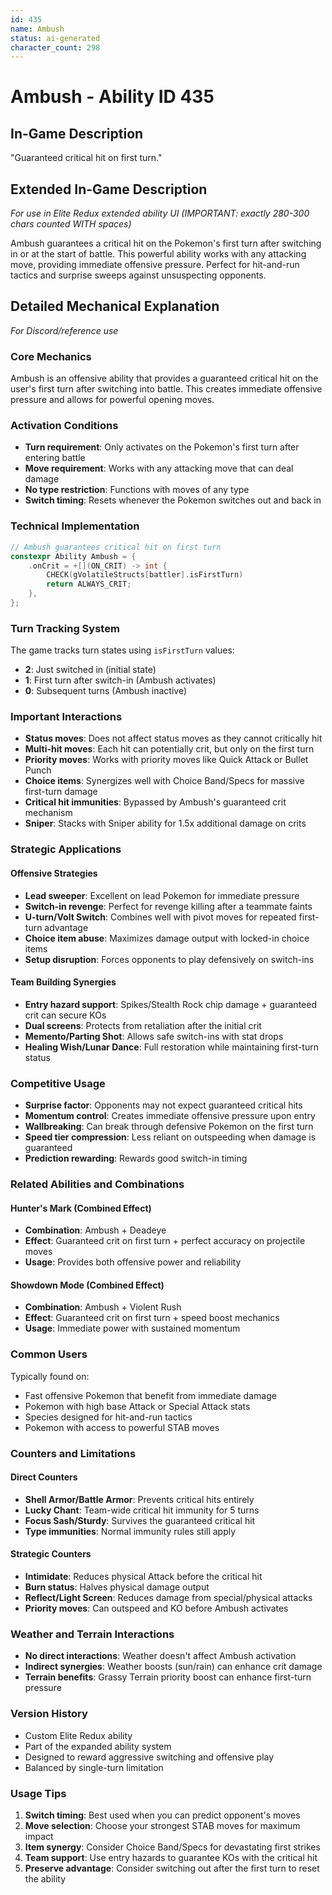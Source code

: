 ```yaml
---
id: 435
name: Ambush
status: ai-generated
character_count: 298
---
```


# Ambush - Ability ID 435

## In-Game Description
"Guaranteed critical hit on first turn."

## Extended In-Game Description
*For use in Elite Redux extended ability UI (IMPORTANT: exactly 280-300 chars counted WITH spaces)*

Ambush guarantees a critical hit on the Pokemon's first turn after switching in or at the start of battle. This powerful ability works with any attacking move, providing immediate offensive pressure. Perfect for hit-and-run tactics and surprise sweeps against unsuspecting opponents.

## Detailed Mechanical Explanation
*For Discord/reference use*

### Core Mechanics
Ambush is an offensive ability that provides a guaranteed critical hit on the user's first turn after switching into battle. This creates immediate offensive pressure and allows for powerful opening moves.

### Activation Conditions
- **Turn requirement**: Only activates on the Pokemon's first turn after entering battle
- **Move requirement**: Works with any attacking move that can deal damage
- **No type restriction**: Functions with moves of any type
- **Switch timing**: Resets whenever the Pokemon switches out and back in

### Technical Implementation
```c
// Ambush guarantees critical hit on first turn
constexpr Ability Ambush = {
    .onCrit = +[](ON_CRIT) -> int {
        CHECK(gVolatileStructs[battler].isFirstTurn)
        return ALWAYS_CRIT;
    },
};
```

### Turn Tracking System
The game tracks turn states using `isFirstTurn` values:
- **2**: Just switched in (initial state)
- **1**: First turn after switch-in (Ambush activates)
- **0**: Subsequent turns (Ambush inactive)

### Important Interactions
- **Status moves**: Does not affect status moves as they cannot critically hit
- **Multi-hit moves**: Each hit can potentially crit, but only on the first turn
- **Priority moves**: Works with priority moves like Quick Attack or Bullet Punch
- **Choice items**: Synergizes well with Choice Band/Specs for massive first-turn damage
- **Critical hit immunities**: Bypassed by Ambush's guaranteed crit mechanism
- **Sniper**: Stacks with Sniper ability for 1.5x additional damage on crits

### Strategic Applications

#### Offensive Strategies
- **Lead sweeper**: Excellent on lead Pokemon for immediate pressure
- **Switch-in revenge**: Perfect for revenge killing after a teammate faints
- **U-turn/Volt Switch**: Combines well with pivot moves for repeated first-turn advantage
- **Choice item abuse**: Maximizes damage output with locked-in choice items
- **Setup disruption**: Forces opponents to play defensively on switch-ins

#### Team Building Synergies
- **Entry hazard support**: Spikes/Stealth Rock chip damage + guaranteed crit can secure KOs
- **Dual screens**: Protects from retaliation after the initial crit
- **Memento/Parting Shot**: Allows safe switch-ins with stat drops
- **Healing Wish/Lunar Dance**: Full restoration while maintaining first-turn status

### Competitive Usage
- **Surprise factor**: Opponents may not expect guaranteed critical hits
- **Momentum control**: Creates immediate offensive pressure upon entry
- **Wallbreaking**: Can break through defensive Pokemon on the first turn
- **Speed tier compression**: Less reliant on outspeeding when damage is guaranteed
- **Prediction rewarding**: Rewards good switch-in timing

### Related Abilities and Combinations

#### Hunter's Mark (Combined Effect)
- **Combination**: Ambush + Deadeye
- **Effect**: Guaranteed crit on first turn + perfect accuracy on projectile moves
- **Usage**: Provides both offensive power and reliability

#### Showdown Mode (Combined Effect)  
- **Combination**: Ambush + Violent Rush
- **Effect**: Guaranteed crit on first turn + speed boost mechanics
- **Usage**: Immediate power with sustained momentum

### Common Users
Typically found on:
- Fast offensive Pokemon that benefit from immediate damage
- Pokemon with high base Attack or Special Attack stats
- Species designed for hit-and-run tactics
- Pokemon with access to powerful STAB moves

### Counters and Limitations

#### Direct Counters
- **Shell Armor/Battle Armor**: Prevents critical hits entirely
- **Lucky Chant**: Team-wide critical hit immunity for 5 turns
- **Focus Sash/Sturdy**: Survives the guaranteed critical hit
- **Type immunities**: Normal immunity rules still apply

#### Strategic Counters
- **Intimidate**: Reduces physical Attack before the critical hit
- **Burn status**: Halves physical damage output
- **Reflect/Light Screen**: Reduces damage from special/physical attacks
- **Priority moves**: Can outspeed and KO before Ambush activates

### Weather and Terrain Interactions
- **No direct interactions**: Weather doesn't affect Ambush activation
- **Indirect synergies**: Weather boosts (sun/rain) can enhance crit damage
- **Terrain benefits**: Grassy Terrain priority boost can enhance first-turn pressure

### Version History
- Custom Elite Redux ability
- Part of the expanded ability system
- Designed to reward aggressive switching and offensive play
- Balanced by single-turn limitation

### Usage Tips
1. **Switch timing**: Best used when you can predict opponent's moves
2. **Move selection**: Choose your strongest STAB moves for maximum impact
3. **Item synergy**: Consider Choice Band/Specs for devastating first strikes
4. **Team support**: Use entry hazards to guarantee KOs with the critical hit
5. **Preserve advantage**: Consider switching out after the first turn to reset the ability